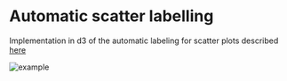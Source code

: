 # Automatic scatter labelling

Implementation in d3 of the automatic labeling for scatter plots described [here](https://www.think-cell.com/en/career/talks/pdf/think-cell_article_aaai2006.pdf)

![example](https://github.com/furstenheim/automatic-scatter-labelling/blob/master/example-v0.0.2.png)